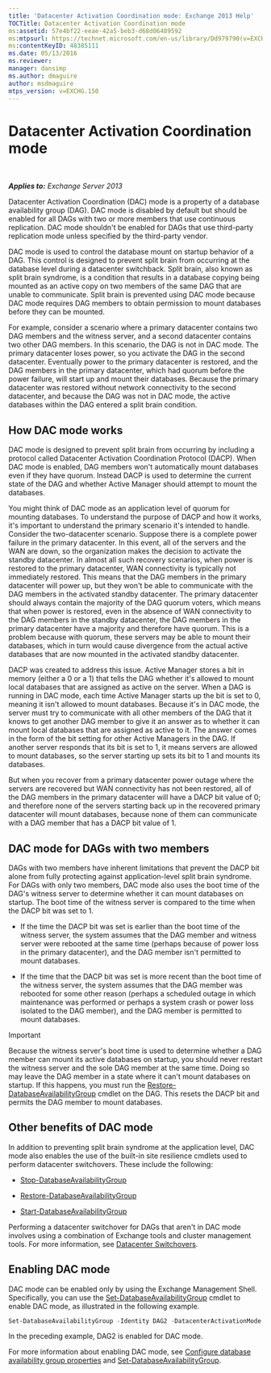 ```yaml
---
title: 'Datacenter Activation Coordination mode: Exchange 2013 Help'
TOCTitle: Datacenter Activation Coordination mode
ms:assetid: 57e4bf22-eeae-42a5-beb3-d68d06489592
ms:mtpsurl: https://technet.microsoft.com/en-us/library/Dd979790(v=EXCHG.150)
ms:contentKeyID: 48385111
ms.date: 05/13/2016
ms.reviewer: 
manager: dansimp
ms.author: dmaguire
author: msdmaguire
mtps_version: v=EXCHG.150
---
```


# Datacenter Activation Coordination mode

 

_**Applies to:** Exchange Server 2013_


Datacenter Activation Coordination (DAC) mode is a property of a database availability group (DAG). DAC mode is disabled by default but should be enabled for all DAGs with two or more members that use continuous replication. DAC mode shouldn't be enabled for DAGs that use third-party replication mode unless specified by the third-party vendor.

DAC mode is used to control the database mount on startup behavior of a DAG. This control is designed to prevent split brain from occurring at the database level during a datacenter switchback. Split brain, also known as split brain syndrome, is a condition that results in a database copying being mounted as an active copy on two members of the same DAG that are unable to communicate. Split brain is prevented using DAC mode because DAC mode requires DAG members to obtain permission to mount databases before they can be mounted.

For example, consider a scenario where a primary datacenter contains two DAG members and the witness server, and a second datacenter contains two other DAG members. In this scenario, the DAG is not in DAC mode. The primary datacenter loses power, so you activate the DAG in the second datacenter. Eventually power to the primary datacenter is restored, and the DAG members in the primary datacenter, which had quorum before the power failure, will start up and mount their databases. Because the primary datacenter was restored without network connectivity to the second datacenter, and because the DAG was not in DAC mode, the active databases within the DAG entered a split brain condition.

## How DAC mode works

DAC mode is designed to prevent split brain from occurring by including a protocol called Datacenter Activation Coordination Protocol (DACP). When DAC mode is enabled, DAG members won't automatically mount databases even if they have quorum. Instead DACP is used to determine the current state of the DAG and whether Active Manager should attempt to mount the databases.

You might think of DAC mode as an application level of quorum for mounting databases. To understand the purpose of DACP and how it works, it's important to understand the primary scenario it's intended to handle. Consider the two-datacenter scenario. Suppose there is a complete power failure in the primary datacenter. In this event, all of the servers and the WAN are down, so the organization makes the decision to activate the standby datacenter. In almost all such recovery scenarios, when power is restored to the primary datacenter, WAN connectivity is typically not immediately restored. This means that the DAG members in the primary datacenter will power up, but they won't be able to communicate with the DAG members in the activated standby datacenter. The primary datacenter should always contain the majority of the DAG quorum voters, which means that when power is restored, even in the absence of WAN connectivity to the DAG members in the standby datacenter, the DAG members in the primary datacenter have a majority and therefore have quorum. This is a problem because with quorum, these servers may be able to mount their databases, which in turn would cause divergence from the actual active databases that are now mounted in the activated standby datacenter.

DACP was created to address this issue. Active Manager stores a bit in memory (either a 0 or a 1) that tells the DAG whether it's allowed to mount local databases that are assigned as active on the server. When a DAG is running in DAC mode, each time Active Manager starts up the bit is set to 0, meaning it isn't allowed to mount databases. Because it's in DAC mode, the server must try to communicate with all other members of the DAG that it knows to get another DAG member to give it an answer as to whether it can mount local databases that are assigned as active to it. The answer comes in the form of the bit setting for other Active Managers in the DAG. If another server responds that its bit is set to 1, it means servers are allowed to mount databases, so the server starting up sets its bit to 1 and mounts its databases.

But when you recover from a primary datacenter power outage where the servers are recovered but WAN connectivity has not been restored, all of the DAG members in the primary datacenter will have a DACP bit value of 0; and therefore none of the servers starting back up in the recovered primary datacenter will mount databases, because none of them can communicate with a DAG member that has a DACP bit value of 1.

## DAC mode for DAGs with two members

DAGs with two members have inherent limitations that prevent the DACP bit alone from fully protecting against application-level split brain syndrome. For DAGs with only two members, DAC mode also uses the boot time of the DAG's witness server to determine whether it can mount databases on startup. The boot time of the witness server is compared to the time when the DACP bit was set to 1.

  - If the time the DACP bit was set is earlier than the boot time of the witness server, the system assumes that the DAG member and witness server were rebooted at the same time (perhaps because of power loss in the primary datacenter), and the DAG member isn't permitted to mount databases.

  - If the time that the DACP bit was set is more recent than the boot time of the witness server, the system assumes that the DAG member was rebooted for some other reason (perhaps a scheduled outage in which maintenance was performed or perhaps a system crash or power loss isolated to the DAG member), and the DAG member is permitted to mount databases.


> [!IMPORTANT]
> Because the witness server's boot time is used to determine whether a DAG member can mount its active databases on startup, you should never restart the witness server and the sole DAG member at the same time. Doing so may leave the DAG member in a state where it can't mount databases on startup. If this happens, you must run the <A href="https://technet.microsoft.com/en-us/library/dd351169(v=exchg.150)">Restore-DatabaseAvailabilityGroup</A> cmdlet on the DAG. This resets the DACP bit and permits the DAG member to mount databases.



## Other benefits of DAC mode

In addition to preventing split brain syndrome at the application level, DAC mode also enables the use of the built-in site resilience cmdlets used to perform datacenter switchovers. These include the following:

  - [Stop-DatabaseAvailabilityGroup](https://technet.microsoft.com/en-us/library/dd335133\(v=exchg.150\))

  - [Restore-DatabaseAvailabilityGroup](https://technet.microsoft.com/en-us/library/dd351169\(v=exchg.150\))

  - [Start-DatabaseAvailabilityGroup](https://technet.microsoft.com/en-us/library/dd335076\(v=exchg.150\))

Performing a datacenter switchover for DAGs that aren't in DAC mode involves using a combination of Exchange tools and cluster management tools. For more information, see [Datacenter Switchovers](datacenter-switchovers-exchange-2013-help.md).

## Enabling DAC mode

DAC mode can be enabled only by using the Exchange Management Shell. Specifically, you can use the [Set-DatabaseAvailabilityGroup](https://technet.microsoft.com/en-us/library/dd297934\(v=exchg.150\)) cmdlet to enable DAC mode, as illustrated in the following example.

```powershell
Set-DatabaseAvailabilityGroup -Identity DAG2 -DatacenterActivationMode DagOnly
```

In the preceding example, DAG2 is enabled for DAC mode.

For more information about enabling DAC mode, see [Configure database availability group properties](configure-database-availability-group-properties-exchange-2013-help.md) and [Set-DatabaseAvailabilityGroup](https://technet.microsoft.com/en-us/library/dd297934\(v=exchg.150\)).

